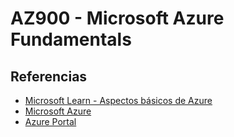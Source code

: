 # AZ900 - Microsoft Azure Fundamentals

## Referencias

- [Microsoft Learn - Aspectos básicos de Azure](https://docs.microsoft.com/es-es/learn/paths/azure-fundamentals/)
- [Microsoft Azure](https://azure.microsoft.com/es-es/)
- [Azure Portal](https://portal.azure.com)
